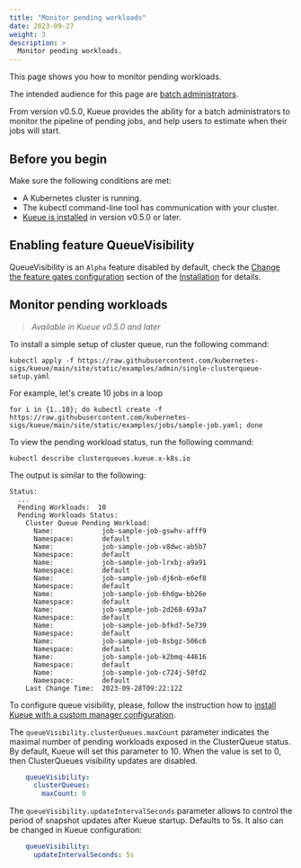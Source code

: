 ```yaml
---
title: "Monitor pending workloads"
date: 2023-09-27
weight: 3
description: >
  Monitor pending workloads.
---
```


This page shows you how to monitor pending workloads.

The intended audience for this page are [batch administrators](/docs/tasks#batch-administrator).

From version v0.5.0, Kueue provides the ability for a batch administrators to monitor
the pipeline of pending jobs, and help users to estimate when their jobs will
start.

## Before you begin

Make sure the following conditions are met:

- A Kubernetes cluster is running.
- The kubectl command-line tool has communication with your cluster.
- [Kueue is installed](/docs/installation) in version v0.5.0 or later.

## Enabling feature QueueVisibility

QueueVisibility is an `Alpha` feature disabled by default, check the [Change the feature gates configuration](/docs/installation/#change-the-feature-gates-configuration) section of the [Installation](/docs/installation/) for details.

## Monitor pending workloads

> _Available in Kueue v0.5.0 and later_

To install a simple setup of cluster queue, run the following command:

```shell
kubectl apply -f https://raw.githubusercontent.com/kubernetes-sigs/kueue/main/site/static/examples/admin/single-clusterqueue-setup.yaml
```

For example, let's create 10 jobs in a loop

```shell
for i in {1..10}; do kubectl create -f https://raw.githubusercontent.com/kubernetes-sigs/kueue/main/site/static/examples/jobs/sample-job.yaml; done
```

To view the pending workload status, run the following command:

```shell
kubectl describe clusterqueues.kueue.x-k8s.io
```

The output is similar to the following:

```shell
Status:
  ...
  Pending Workloads:  10
  Pending Workloads Status:
    Cluster Queue Pending Workload:
      Name:            job-sample-job-gswhv-afff9
      Namespace:       default
      Name:            job-sample-job-v8dwc-ab5b7
      Namespace:       default
      Name:            job-sample-job-lrxbj-a9a91
      Namespace:       default
      Name:            job-sample-job-dj6nb-e6ef8
      Namespace:       default
      Name:            job-sample-job-6hdgw-bb26e
      Namespace:       default
      Name:            job-sample-job-2d268-693a7
      Namespace:       default
      Name:            job-sample-job-bfkd7-5e739
      Namespace:       default
      Name:            job-sample-job-8sbgz-506c6
      Namespace:       default
      Name:            job-sample-job-k2bmq-44616
      Namespace:       default
      Name:            job-sample-job-c724j-50fd2
      Namespace:       default
    Last Change Time:  2023-09-28T09:22:12Z
```

To configure queue visibility, please, follow the instruction how to [install Kueue with a custom manager configuration](/docs/installation/#install-a-custom-configured-released-version).

The `queueVisibility.clusterQueues.maxCount` parameter indicates the maximal number of pending workloads exposed in the ClusterQueue status. 
By default, Kueue will set this parameter to 10. 
When the value is set to 0, then ClusterQueues visibility updates are disabled.

```yaml
    queueVisibility:
      clusterQueues: 
        maxCount: 0
```

The `queueVisibility.updateIntervalSeconds` parameter allows to control the period of snapshot updates after Kueue startup. 
Defaults to 5s. 
It also can be changed in Kueue configuration:

```yaml
    queueVisibility:
      updateIntervalSeconds: 5s
```
